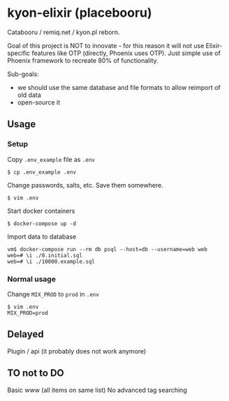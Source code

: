 # kyon-elixir (placebooru)

Catabooru / remiq.net / kyon.pl reborn.


Goal of this project is NOT to innovate - for this reason it will not use Elixir-specific features
like OTP (directly, Phoenix uses OTP). Just simple use of Phoenix framework to recreate 80% of functionality.

Sub-goals:
* we should use the same database and file formats to allow reimport of old data
* open-source it





## Usage

### Setup

Copy `.env_example` file as `.env`

    $ cp .env_example .env

Change passwords, salts, etc. Save them somewhere.

    $ vim .env

Start docker containers

    $ docker-compose up -d

Import data to database

    vm$ docker-compose run --rm db psql --host=db --username=web web
    web=# \i ./0.initial.sql
    web=# \i ./10000.example.sql

### Normal usage

Change `MIX_PROD` to `prod` in `.env`

    $ vim .env
    MIX_PROD=prod

## Delayed

Plugin / api (it probably does not work anymore)

## TO not to DO

Basic www (all items on same list)
No advanced tag searching



